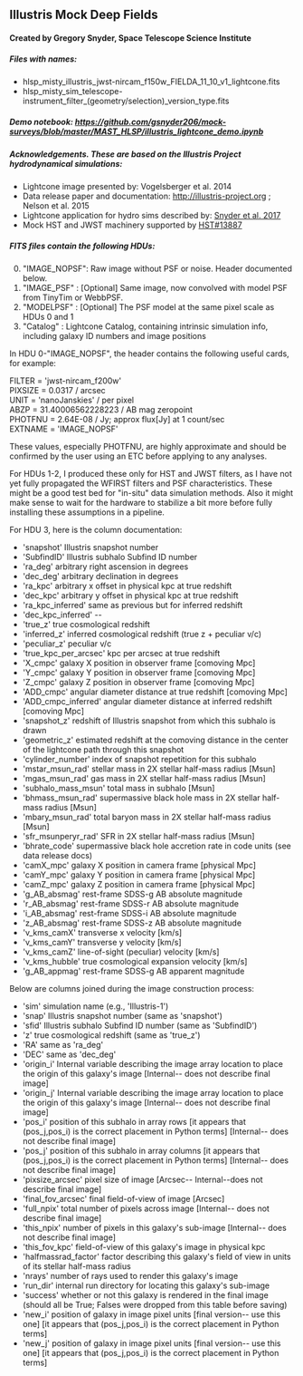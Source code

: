 ## Illustris Mock Deep Fields
#### Created by Gregory Snyder, Space Telescope Science Institute

##### Files with names:
* hlsp_misty_illustris_jwst-nircam_f150w_FIELDA_11_10_v1_lightcone.fits
* hlsp_misty_sim_telescope-instrument_filter_(geometry/selection)_version_type.fits

##### Demo notebook: <https://github.com/gsnyder206/mock-surveys/blob/master/MAST_HLSP/illustris_lightcone_demo.ipynb>

##### Acknowledgements.  These are based on the Illustris Project hydrodynamical simulations:
* Lightcone image presented by: Vogelsberger et al. 2014
* Data release paper and documentation:  <http://illustris-project.org> ; Nelson et al. 2015
* Lightcone application for hydro sims described by: [Snyder et al. 2017](http://adsabs.harvard.edu/abs/2017MNRAS.468..207S)
* Mock HST and JWST machinery supported by [HST#13887](http://adsabs.harvard.edu/abs/2014hst..prop13887S)

##### FITS files contain the following HDUs:

0. "IMAGE_NOPSF":  Raw image without PSF or noise.  Header documented below.
1. "IMAGE_PSF"  :  [Optional] Same image, now convolved with model PSF from TinyTim or WebbPSF.
2. "MODELPSF"   :  [Optional] The PSF model at the same pixel scale as HDUs 0 and 1
3. "Catalog"    :  Lightcone Catalog, containing intrinsic simulation info, including galaxy ID numbers and image positions

In HDU 0-"IMAGE_NOPSF", the header contains the following useful cards, for example:

FILTER  = 'jwst-nircam_f200w'                                                   
PIXSIZE =               0.0317 / arcsec                                         
UNIT    = 'nanoJanskies'       / per pixel                                      
ABZP    =    31.40006562228223 / AB mag zeropoint                               
PHOTFNU =             2.64E-08 / Jy; approx flux[Jy] at 1 count/sec             
EXTNAME = 'IMAGE_NOPSF'  

These values, especially PHOTFNU, are highly approximate and should be confirmed by the user using an ETC before applying to any analyses.

For HDUs 1-2, I produced these only for HST and JWST filters, as I have not yet fully propagated the WFIRST filters and PSF characteristics. These might be a good test bed for "in-situ" data simulation methods.  Also it might make sense to wait for the hardware to stabilize a bit more before fully installing these assumptions in a pipeline.

For HDU 3, here is the column documentation:
* 'snapshot' 	       	      Illustris snapshot number
* 'SubfindID'		      Illustris subhalo Subfind ID number
* 'ra_deg'		      arbitrary right ascension in degrees
* 'dec_deg'		      arbitrary declination in degrees
* 'ra_kpc'		      arbitrary x offset in physical kpc at true redshift
* 'dec_kpc'		      arbitrary y offset in physical kpc at true redshift
* 'ra_kpc_inferred'	      same as previous but for inferred redshift
* 'dec_kpc_inferred'	      --
* 'true_z'		      true cosmological redshift
* 'inferred_z'		      inferred cosmological redshift (true z + peculiar v/c)           		       
* 'peculiar_z'		      peculiar v/c
* 'true_kpc_per_arcsec'	      kpc per arcsec at true redshift
* 'X_cmpc'		      galaxy X position in observer frame [comoving Mpc]
* 'Y_cmpc'		      galaxy Y position in observer frame [comoving Mpc]
* 'Z_cmpc'		      galaxy Z position in observer frame [comoving Mpc]
* 'ADD_cmpc'		      angular diameter distance at true redshift [comoving Mpc]
* 'ADD_cmpc_inferred'	      angular diameter distance at inferred redshift [comoving Mpc]
* 'snapshot_z'		      redshift of Illustris snapshot from which this subhalo is drawn
* 'geometric_z'		      estimated redshift at the comoving distance in the center of the lightcone path through this snapshot
* 'cylinder_number'	      index of snapshot repetition for this subhalo
* 'mstar_msun_rad'	      stellar mass in 2X stellar half-mass radius [Msun]
* 'mgas_msun_rad'		      gas mass in 2X stellar half-mass radius [Msun]
* 'subhalo_mass_msun'	      total mass in subhalo [Msun]
* 'bhmass_msun_rad'	      supermassive black hole mass in 2X stellar half-mass radius [Msun]
* 'mbary_msun_rad'	      total baryon mass in 2X stellar half-mass radius [Msun]
* 'sfr_msunperyr_rad'	      SFR in 2X stellar half-mass radius [Msun]
* 'bhrate_code'		      supermassive black hole accretion rate in code units (see data release docs)
* 'camX_mpc'		      galaxy X position in camera frame [physical Mpc]
* 'camY_mpc'		      galaxy Y position in camera frame [physical Mpc]
* 'camZ_mpc'		      galaxy Z position in camera frame [physical Mpc]
* 'g_AB_absmag'		      rest-frame SDSS-g AB absolute magnitude
* 'r_AB_absmag'		      rest-frame SDSS-r AB absolute magnitude
* 'i_AB_absmag'		      rest-frame SDSS-i AB absolute magnitude
* 'z_AB_absmag'		      rest-frame SDSS-z AB absolute magnitude
* 'v_kms_camX'		      transverse x velocity [km/s]
* 'v_kms_camY'		      transverse y velocity [km/s]
* 'v_kms_camZ'		      line-of-sight (peculiar) velocity [km/s]
* 'v_kms_hubble'		      true cosmological expansion velocity [km/s]
* 'g_AB_appmag'		      rest-frame SDSS-g AB apparent magnitude

Below are columns joined during the image construction process:

* 'sim'			      simulation name (e.g., 'Illustris-1')
* 'snap'			      Illustris snapshot number (same as 'snapshot')
* 'sfid'			      Illustris subhalo Subfind ID number (same as 'SubfindID')
* 'z'			      true cosmological redshift (same as 'true_z')
* 'RA'			      same as 'ra_deg'
* 'DEC'			      same as 'dec_deg'
* 'origin_i'		      Internal variable describing the image array location to place the origin of this galaxy's image [Internal-- does not describe final image]
* 'origin_j'		      Internal variable describing the image array location to place the origin of this galaxy's image [Internal-- does not describe final image]
* 'pos_i'			      position of this subhalo in array rows  [it appears that (pos_j,pos_i) is the correct placement in Python terms] [Internal-- does not describe final image]
* 'pos_j'			      position of this subhalo in array columns  [it appears that (pos_j,pos_i) is the correct placement in Python terms] [Internal-- does not describe final image]
* 'pixsize_arcsec'	      pixel size of image [Arcsec-- Internal--does not describe final image]
* 'final_fov_arcsec'	      final field-of-view of image [Arcsec]
* 'full_npix'		      total number of pixels across image [Internal-- does not describe final image]
* 'this_npix'		      number of pixels in this galaxy's sub-image [Internal-- does not describe final image]
* 'this_fov_kpc'		      field-of-view of this galaxy's image in physical kpc
* 'halfmassrad_factor'	      factor describing this galaxy's field of view in units of its stellar half-mass radius
* 'nrays'			      number of rays used to render this galaxy's image
* 'run_dir'		      internal run directory for locating this galaxy's sub-image
* 'success'		      whether or not this galaxy is rendered in the final image (should all be True; Falses were dropped from this table before saving)
* 'new_i'			      position of galaxy in image pixel units [final version-- use this one]  [it appears that (pos_j,pos_i) is the correct placement in Python terms]
* 'new_j'			      position of galaxy in image pixel units [final version-- use this one]  [it appears that (pos_j,pos_i) is the correct placement in Python terms]
